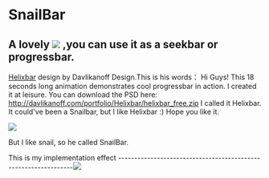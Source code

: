 SnailBar
====================================================
A lovely ![](http://www.apkbus.com/data/attachment/forum/201509/14/151713juzbb33ywz337ajr.png) ,you can use it as a seekbar or progressbar.
---------------------------------------------------------------------------------
[Helixbar](https://dribbble.com/shots/541530-Helixbar) design by Davlikanoff Design.This is his words：
Hi Guys! 
This 18 seconds long animation demonstrates cool progressbar in action. I created it at leisure. You can download the PSD here: 
http://davlikanoff.com/portfolio/Helixbar/helixbar_free.zip
I called it Helixbar. It could've been a Snailbar, but I like Helixbar :) 
Hope you like it.

![](http://www.apkbus.com/data/attachment/forum/201509/14/152642n3a5kvn36a6v3m3a.gif)

But I like snail, so he called SnailBar.

This is my implementation effect
----------------------------------------------------------------![](http://www.apkbus.com/data/attachment/forum/201509/14/151339qunvu66u2ruknr6n.gif)










